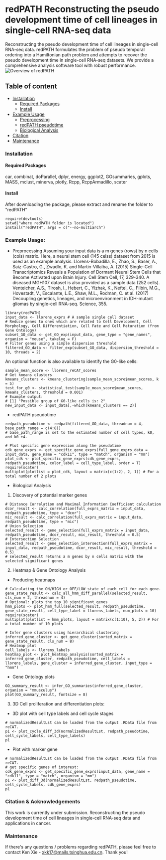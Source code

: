redPATH Reconstructing the pseudo development time of cell lineages in single-cell RNA-seq data 
======================
Reconstructing the pseudo development time of cell lineages in single-cell RNA-seq data.
redPATH formulates the problem of pseudo temporal ordering into a Hamiltonian path problem and attempts to recover the pseudo development time in single-cell RNA-seq datasets. We provide a comprehensive analysis software tool with robust performance. 
![Overview of redPATH](https://github.com/tinglab/redPATH/sample_results/overview.jpeg)

## Table of content
- [Installation](#installation)
    - [Required Packages](#required_packages)
    - [Install](#install)
- [Example Usage](#example_usage)
    - [Preprocessing](#preprocessing)
    - [redPATH pseudotime](#redpath_pseudotime)
    - [Biological Analysis](#bio_analysis)
- [Citation](#cite)
- [Maintenance](#maintenance)

### Installation
#### Required Packages
car, combinat, doParallel, dplyr, energy, ggplot2, GOsummaries, gplots, MASS, mclust, minerva, plotly, Rcpp, RcppArmadillo, scater
#### Install
After downloading the package, please extract and rename the folder to "redPATH"
```
require(devtools)
setwd("where redPATH folder is located")
install("redPATH", args = c("--no-multiarch")
```
### Example Usage:
- Preprocessing
Assuming your input data is a m genes (rows) by n cells (cols) matrix.
Here, a neural stem cell (145 celss) dataset from 2015 is used as an example analysis.
Llorens-Bobadilla, E., Zhao, S., Baser, A., Saiz-Castro, G., Zwadlo, K. and Martin-Villalba, A. (2015) Single-Cell Transcriptomics Reveals a Population of Dormant Neural Stem Cells that Become Activated upon Brain Injury. Cell Stem Cell, 17, 329-340.
A diseased MGH107 dataset is also provided as a sample data (252 cells).
Venteicher, A.S., Tirosh, I., Hebert, C., Yizhak, K., Neftel, C., Filbin, M.G., Hovestadt, V., Escalante, L.E., Shaw, M.L., Rodman, C. et al. (2017) Decoupling genetics, lineages, and microenvironment in IDH-mutant gliomas by single-cell RNA-seq. Science, 355.
```
library(redPATH)
input_data <- llorens_exprs # A sample single cell dataset
# Reduce genes to ones which are related to Cell Development, Cell Morphology, Cell Differentiation, Cell Fate and Cell Maturation (from Gene Ontology)
subset_GO_data <- get_GO_exp(input_data, gene_type = "gene_names", organism = "mouse", takelog = F)
# Filter genes using a simple dispersion threshold
filtered_GO_data <- filter_exp(subset_GO_data, dispersion_threshold = 10, threads = 2)
```
An optional function is also available to identify the G0-like cells:
```
sample_mean_score <- llorens_reCAT_scores
# Get kmeans clusters
kmeans_clusters <- kmeans_clustering(sample_mean_score$mean_scores, k = 5)
test_for_g0 <- statistical_test(sample_mean_score$mean_scores, kmeans_clusters, threshold = 0.001)
# Example output:
# [1] "Possible group of G0-like cells is: 2"
new_input_data <- input_data[,-which(kmeans_clusters == 2)]
```

- redPATH pseudotime
```
redpath_pseudotime <- redpath(filtered_GO_data, threadnum = 4, base_path_range = c(4:8))
# base_path_range is set to the estimated number of cell types, k0, and k0 +4. 

# Plot specific gene expression along the pseudotime
cdk_gene_exprs <- get_specific_gene_exprs(full_gene_exprs_data = input_data, gene_name = "cdk11", type = "match", organism = "mm")
plot_cdk <- plot_specific_gene_exprs(cdk_gene_exprs, redpath_pseudotime, color_label = cell_type_label, order = T)
require(scater)
multiplot(plotlist = plot_cdk, layout = matrix(c(1:2), 2, 1)) # For a total number of 2 plots

```
- Biological Analysis
1. Discovery of potential marker genes
```
# Distance Correlation and Maximal Information Coefficient calculation
dcor_result <- calc_correlation(full_exprs_matrix = input_data, redpath_pseudotime, type = "dcor") 
mic_result <- calc_correlation(full_exprs_matrix = input_data, redpath_pseudotime, type = "mic")
# Union Selection
selected_result <- gene_selection(full_exprs_matrix = input_data, redpath_pseudotime, dcor_result, mic_result, threshold = 0.5)
# Intersection Selection
selected_result <- gene_selection_intersection(full_exprs_matrix = input_data, redpath_pseudotime, dcor_result, mic_result, threshold = 0.5)
# selected_result returns a m genes by n cells matrix with the selected significant genes
```
2. Heatmap & Gene Ontology Analysis
- Producing heatmaps
```
# Calculating the ON/HIGH or OFF/LOW state of each cell for each gene.
gene_state_result <- calc_all_hmm_diff_parallel(selected_result, cls_num = 2, threadnum = 4) 
# Optional: plots the top 10 significant genes
hmm_plots <- plot_hmm_full(selected_result, redpath_pseudotime, gene_state_result, cell_type_label = llorens_labels, num_plots = 10)
require(scater)
multiplot(plotlist = hmm_plots, layout = matrix(c(1:10), 5, 2)) # For a total number of 10 plots

# Infer gene clusters using hierarchical clustering
inferred_gene_cluster <- get_gene_cluster(sorted_matrix = gene_state_result, cls_num = 8)
# Heatmap plot
cell_labels <- llorens_labels
heatmap_plot <- plot_heatmap_analysis(sorted_matrix = inferred_gene_cluster, redpath_pseudotime, cell_labels = llorens_labels, gene_cluster = inferred_gene_cluster, input_type = "hmm")
```
- Gene Ontology plots
```
GO_summary_result <- infer_GO_summaries(inferred_gene_cluster, organism = "mmusculus")
plot(GO_summary_result, fontsize = 8)
```
3. 3D Cell proliferation and differentiation plots:
- 3D plot with cell type labels and cell cycle stages
```
# normalizedResultLst can be loaded from the output .RData file from reCAT.
p1 <- plot_cycle_diff_3d(normalizedResultLst, redpath_pseudotime, cell_cycle_labels, cell_type_labels)
p1
```
- Plot with marker gene
```
# normalizedResultLst can be loaded from the output .RData file from reCAT.
# get specific genes of interest:
cdk_gene_exprs <- get_specific_gene_exprs(input_data, gene_name = "cdk11", type = "match", organism = "mm")
p1 <- plot_diff_3d(normalizedResultLst, redpath_pseudotime, cell_cycle_labels, cdk_gene_exprs)
p1
```
### Citation & Acknowledgements
This work is currently under submission. Reconstructing the pseudo development time of cell lineages in single-cell RNA-seq data and applications in cancer.
### Maintenance
If there's any questions / problems regarding redPATH, please feel free to contact Ken Xie - xkk17@mails.tsinghua.edu.cn. Thank you!

